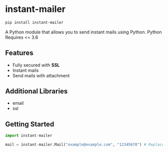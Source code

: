 # instant-mailer
```sh
pip install instant-mailer
```

A Python module that allows you to send instant mails using Python.
Python Requires <= 3.6

## Features
* Fully secured with **SSL**
* Instant mails
* Send mails with attachment

## Additional Libraries
* email
* ssl

## Getting Started

```py
import instant-mailer

mail = instant-mailer.Mail("example@example.com", "12345678") # Replace with your email and password
```





